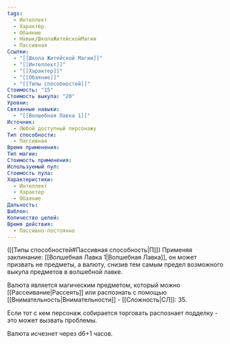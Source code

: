 ```yaml
---
tags:
  - Интеллект
  - Характер
  - Обаяние
  - Навык/ШколаЖитейскойМагии
  - Пассивная
Ссылки:
  - "[[Школа Житейской Магии]]"
  - "[[Интеллект]]"
  - "[[Характер]]"
  - "[[Обаяние]]"
  - "[[Типы способностей]]"
Стоимость: "15"
Стоимость выкупа: "20"
Уровни: 
Связанные навыки:
  - "[[Волшебная Лавка 1]]"
Источник:
  - Любой доступный персонажу
Тип способности:
  - Пассивная
Время применения: 
Тип магии: 
Стоимость применения: 
Используемый пул: 
Стоимость пула: 
Характеристики:
  - Интеллект
  - Характер
  - Обаяние
Дальность: 
Шаблон: 
Количество целей: 
Время действия:
  - Пассивно-постоянно
---
```

([[Типы способностей#Пассивная способность|П]]) Применяя заклинание: [[Волшебная Лавка 1|Волшебная Лавка]], он может призвать не предметы, а валюту, снизив тем самым предел возможного выкупа предметов в волшебной лавке.

Валюта является магическим предметом, который можно [[Рассеивание|Рассеять]] или распознать с помощью [[Внимательность|Внимательности]] - [[Сложность|СЛ]]: 35. 

Если тот с кем персонаж собирается торговать распознает подделку - это может вызвать проблемы. 

Валюта исчезнет через d6+1 часов. 